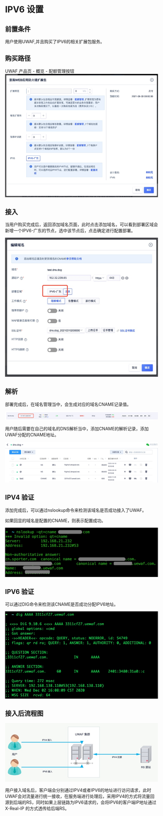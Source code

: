 #  IPV6 设置

## 前置条件

用户使用UWAF,并且购买了IPV6的相关扩展包服务。

## 购买路径

UWAF 产品页 - 概览 - 配额管理按钮
![](/images/16068958918172.jpg)

## 接入

当用户购买完成后，返回添加域名页面，此时点击添加域名，可以看到部署区域会新增一个IPV6-广东的节点，选中该节点后，点击确定进行配置部署。

![](/images/16068956662935.jpg)

## 解析

部署完成后，在域名管理当中，会生成对应的域名CNAME记录值。

![](/images/16068959945030.jpg)

用户随后需要在自己的域名的DNS解析当中，添加CNAME的解析记录，添加UWAF分配的CNAME地址。

![](/images/16062914733087.jpg)

## IPV4 验证

添加完成后，可以通过nslookup命令来检测该域名是否成功接入了UWAF。

如果回显的域名是配置的CNAME，则表示配置成功。

![](/images/15970493399116.jpg)

## IPV6 验证

可以通过DIG命令来检测该CNAME是否成功分配IPV6地址。

![](/images/16068965068634.jpg)

## 接入后流程图

![](/images/16068945686861.jpg)

用户接入域名后，客户端会分别通过IPV4或者IPV6的地址进行访问请求，此时UWAF会对流量进行统一接收，在服务端进行处理后，采用IPV4的方式将流量回源到后端的RS，同时如果上层链路为IPV6请求的，会将IPV6的客户端IP地址通过 X-Real-IP 的方式透传给后端RS。
